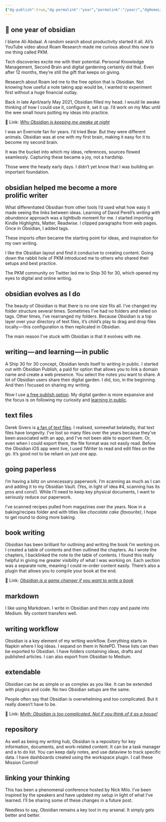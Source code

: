 ```yaml
---
{"dg-publish":true,"dg-permalink":"year","permalink":"/year/","dgHomeLink":true,"dgPassFrontmatter":false}
---
```



## 🌿 one year of obsidian

I blame Ali Abdaal. A random search about productivity started it all. Ali’s YouTube video about Roam Research made me curious about this _new to me_ thing called PKM. 

Tech discoveries excite me with their potential. Personal Knowledge Management, Second Brain and digital gardening certainly did that. Even after 12 months, they’re still the gift that keeps on giving.

Research about Roam led me to the free option that is Obsidian. Not knowing how useful a note taking app would be, I wanted to experiment first without a huge financial outlay.

Back in late April/early May 2021, Obsidian filled my head. I would lie awake thinking of how I could use it, configure it, set it up. I’d work on my Mac until the wee small hours putting my ideas into practice.

🔗 Link: [*Why Obsidian is keeping me awake at night*](https://medium.com/talkingtech/why-obsidian-is-keeping-me-awake-at-night-71f828f92707 "https://medium.com/talkingtech/why-obsidian-is-keeping-me-awake-at-night-71f828f92707")

I was an Evernote fan for years. I’d tried Bear. But they were different animals. Obsidian was at one with my first brain, making it easy for it to become my second brain.

It was the bucket into which my ideas, references, sources flowed seamlessly. Capturing these became a joy, not a hardship.

Those were the heady early days. I didn’t yet know that I was building an important foundation.

## obsidian helped me become a more prolific writer

What differentiated Obsidian from other tools I’d used what how easy it made seeing the links between ideas. Learning of David Perell’s _writing with abundance_ approach was a lightbulb moment for me. I started importing Kindle Highlights, Matter, Readwise. I clipped paragraphs from web pages. Once in Obsidian, I added tags.

These imports often became the starting point for ideas, and inspiration for my own writing.

I like the Obsidian layout and find it conducive to creating content. Going down the rabbit hole of PKM introduced me to others who shared their setups and best practice.

The PKM community on Twitter led me to Ship 30 for 30, which opened my eyes to digital and online writing.

## obsidian evolves as I do

The beauty of Obsidian is that there is no one size fits all. I’ve changed my folder structure several times. Sometimes I’ve had no folders and relied on tags. Other times, I’ve rearranged my folders. Because Obsidian is a top layer over your directory of text files, it’s child’s play to drag and drop files locally — this configuration is then replicated in Obsidian.

The main reason I’ve stuck with Obsidian is that it evolves with me.

## writing — and learning — in public

A Ship 30 for 30 concept, Obsidian lends itself to writing in public. I started out with Obsidian Publish, a paid for option that allows you to link a domain name and create a web presence. You select the notes you want to share. A lot of Obsidian users share their digital garden. I did, too, in the beginning. And then I focused on sharing my writing.

Now I use [a free publish option](https://nicolafisherwriter.substack.com/p/a-free-alternative-to-obsidian-publish?s=w). My digital garden is more expansive and the focus is on following my curiosity and [learning in public](https://slides.nicolevanderhoeven.com/2022-use-it-or-lose-it/#/).

## text files

Derek Sivers is [a fan of text files](https://sive.rs/plaintext). I realised, somewhat belatedly, that text files have longevity. I’ve lost so many files over the years because they’ve been associated with an app, and I’ve not been able to export them. Or, even when I could export them, the file format was not easily read. Before the Obsidian iOS app went live, I used 1Writer to read and edit files on the go. It’s good not to be reliant on just one app.

## going paperless

I’m having a blitz on unnecessary paperwork. I’m scanning as much as I can and adding it to my Obsidian Vault. (Yes, in light of idea #4, scanning has its pros and cons!). While I’ll need to keep key physical documents, I want to seriously reduce our paperwork.

I’ve scanned recipes pulled from magazines over the years. Now in a baking/recipes folder and with titles like _chocolate cake (favourite)_, I hope to get round to doing more baking.

## book writing

Obsidian has been brilliant for outlining and writing the book I’m working on. I created a table of contents and then outlined the chapters. As I wrote the chapters, I backlinked the note to the table of contents. I found this really helpful in giving me greater visibility of what I was working on. Each section was a separate note, meaning I could re-order content easily. There’s also a plugin that allows you to compile your book at the end.

🔗 Link: [*Obsidian is a game changer if you want to write a book*](https://medium.com/talkingtech/obsidian-is-a-game-changer-if-you-want-to-write-a-book-50f91f782584 "https://medium.com/talkingtech/obsidian-is-a-game-changer-if-you-want-to-write-a-book-50f91f782584")

## markdown

I like using Markdown. I write in Obsidian and then copy and paste into Medium. My content transfers well.

## writing workflow

Obsidian is a key element of my writing workflow. Everything starts in Napkin where I log ideas. I expand on them in NotePD. These lists can then be exported to Obsidian. I have folders containing ideas, drafts and published articles. I can also export from Obsidian to Medium.

## extendable

Obsidian can be as simple or as complex as you like. It can be extended with plugins and code. No two Obsidian setups are the same.

People often say that Obsidian is overwhelming and too complicated. But it really doesn’t have to be.

🔗 Link: [*Myth: Obsidian is too complicated. Not if you think of it as a house!*](https://medium.com/talkingtech/myth-obsidian-is-too-complicated-not-if-you-think-of-it-as-a-house-d4736cd6fdf2 "https://medium.com/talkingtech/myth-obsidian-is-too-complicated-not-if-you-think-of-it-as-a-house-d4736cd6fdf2")

## repository

As well as being my writing hub, Obsidian is a repository for key information, documents, and work-related content. It can be a task manager and a to do list. You can keep daily notes, and use dataview to track specific data. I have dashboards created using the workspace plugin. I call these Mission Control!

## linking your thinking

This has been a phenomenal conference hosted by Nick Milo. I’ve been inspired by the speakers and have updated my setup in light of what I’ve learned. I’ll be sharing some of these changes in a future post.

Needless to say, Obsidian remains a key tool in my arsenal. It simply gets better and better.